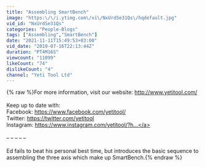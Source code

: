 ```yaml
---
title: "Assembling SmartBench"
image: "https:\/\/i.ytimg.com\/vi\/NxUrdSe31Qs\/hqdefault.jpg"
vid_id: "NxUrdSe31Qs"
categories: "People-Blogs"
tags: ["Assembling","SmartBench"]
date: "2021-11-11T15:49:53+03:00"
vid_date: "2019-07-16T22:13:44Z"
duration: "PT4M16S"
viewcount: "11099"
likeCount: "74"
dislikeCount: "4"
channel: "Yeti Tool Ltd"
---
```

{% raw %}For more information, visit our website: <a rel="nofollow" target="blank" href="http://www.yetitool.com/">http://www.yetitool.com/</a><br /><br />Keep up to date with:<br />Facebook: <a rel="nofollow" target="blank" href="https://www.facebook.com/yetitool/">https://www.facebook.com/yetitool/</a><br />Twitter: <a rel="nofollow" target="blank" href="https://twitter.com/yetitool">https://twitter.com/yetitool</a><br />Instagram: <a rel="nofollow" target="blank" href="https://www.instagram.com/yetitool/?h...">https://www.instagram.com/yetitool/?h...</a><br /><br />– – – – – <br /><br />Ed fails to beat his personal best time, but introduces the basic sequence to assembling the three axis which make up SmartBench.{% endraw %}
